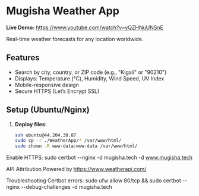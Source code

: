 # Mugisha Weather App  
**Live Demo:** https://www.youtube.com/watch?v=yQZHNuUNSnE 

Real-time weather forecasts for any location worldwide.  

## Features  
- Search by city, country, or ZIP code (e.g., "Kigali" or "90210")  
- Displays: Temperature (°C), Humidity, Wind Speed, UV Index  
- Mobile-responsive design  
- Secure HTTPS (Let’s Encrypt SSL)  

## Setup (Ubuntu/Nginx)  
1. **Deploy files**:  
   ```bash  
   ssh ubuntu@44.204.38.87  
   sudo cp -r ./WeatherApp/* /var/www/html/  
   sudo chown -R www-data:www-data /var/www/html/  

Enable HTTPS:
sudo certbot --nginx -d mugisha.tech -d www.mugisha.tech  

API Attribution
Powered by https://www.weatherapi.com/

Troubleshooting 
Certbot errors: sudo ufw allow 80/tcp && sudo certbot --nginx --debug-challenges -d mugisha.tech  
